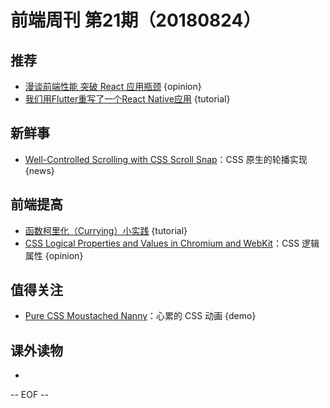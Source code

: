 # 前端周刊 第21期（20180824）

## 推荐

- [漫谈前端性能 突破 React 应用瓶颈](https://segmentfault.com/a/1190000016008108) {opinion}
- [我们用Flutter重写了一个React Native应用](https://mp.weixin.qq.com/s/OjO0swbDTyd6fPwxaN_gGQ) {tutorial}

## 新鲜事

- [Well-Controlled Scrolling with CSS Scroll Snap](https://developers.google.com/web/updates/2018/07/css-scroll-snap)：CSS 原生的轮播实现 {news}

## 前端提高

- [函数柯里化（Currying）小实践](https://segmentfault.com/a/1190000015957944) {tutorial}
- [CSS Logical Properties and Values in Chromium and WebKit](https://blogs.igalia.com/mrego/2018/08/08/css-logical-properties-and-values-in-chromium/)：CSS 逻辑属性 {opinion}

## 值得关注

- [Pure CSS Moustached Nanny](https://codepen.io/miocene/pen/mjLPVp)：心累的 CSS 动画 {demo}

## 课外读物

- 

[//]: # (分类图标
    新闻 {news}
    视频 {video}
    教程 {tutorial}
    代码 {code}
    演示 {demo}
    观点 {opinion}
    技巧 {tips}
    工具 {tools}
    书籍 {book}
    文档 {doc}
    GayHub {github}
    规范 {w3c}
    规范 {mdn}
    Three.js {threejs}
  )

-- EOF --